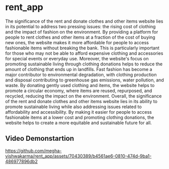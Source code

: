 
# rent_app<br>
The significance of the rent and donate clothes and other items website lies in its potential to address two pressing issues: the rising cost of clothing and the impact of fashion on the environment. By providing a platform for people to rent clothes and other items at a fraction of the cost of buying new ones, the website makes it more affordable for people to access fashionable items without breaking the bank. This is particularly important for those who may not be able to afford expensive clothing and accessories for special events or everyday use. Moreover, the website's focus on promoting sustainable living through clothing donations helps to reduce the amount of clothing that ends up in landfills. Fast fashion has become a major contributor to environmental degradation, with clothing production and disposal contributing to greenhouse gas emissions, water pollution, and waste. By donating gently used clothing and items, the website helps to promote a circular economy, where items are reused, repurposed, and recycled, reducing the impact on the environment. Overall, the significance of the rent and donate clothes and other items website lies in its ability to promote sustainable living while also addressing issues related to affordability and accessibility. By making it easier for people to access fashionable items at a lower cost and promoting clothing donations, the website helps to create a more equitable and sustainable future for all.

## Video Demonstartion



https://github.com/megha-vishwakarma/rent_app/assets/70430389/b4561ae6-0810-474d-9ba1-486977896db2





